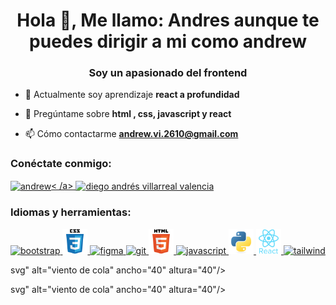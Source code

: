 <h1 align="center">Hola 👋, Me llamo: Andres aunque te puedes dirigir a mi como andrew</h1>
<h3 align="center">Soy un apasionado del frontend</h3>

- 🌱 Actualmente soy aprendizaje **react a profundidad**

- 💬 Pregúntame sobre **html , css, javascript y react**

- 📫 Cómo contactarme **andrew.vi.2610@gmail.com**

<h3 align="left" >Conéctate conmigo:</h3>
<p align="left">
<a href="https://dev.to/andrew" target="blank"><img align="center" src="https: //raw.githubusercontent.com/rahuldkjain/github-profile-readme-generator/master/src/images/icons/Social/devto.svg" alt="andrew" height="30" width="40" />< /a>
<a href="https://linkedin.com/in/diego andrés villarreal valencia" target="blank"><img align="center" src="https://raw.githubusercontent.com/rahuldkjain/github- profile-readme-generator/master/src/images/icons/Social/linked-in-alt.svg" alt="diego andrés villarreal valencia" height="30" width="40" /></a>
</ p>

<h3 align="left">Idiomas y herramientas:</h3>
<p align="left"> <a href="https://getbootstrap.com" target="_blank" rel="noreferrer"> <img src="https://raw.githubusercontent.com/devicons/devicon /master/icons/bootstrap/bootstrap-plain-wordmark.svg" alt="bootstrap" width="40" height="40"/> </a> <a href="https://www.w3schools.com /css/" target="_blank" rel="noreferrer"> <img src="https://raw.githubusercontent.com/devicons/devicon/master/icons/css3/css3-original-wordmark.svg" alt= "css3" width="40" height="40"/> </a> <a href="https://www.figma.com/" target="_blank" rel="noreferrer"> <img src="https://www.vectorlogo.zone/logos/figma/figma-icon.svg" alt="figma" width="40" height="40"/> </a> <a href=" https://git-scm.com/" target="_blank" rel="noreferrer"> <img src="https://www.vectorlogo.zone/logos/git-scm/git-scm-icon.svg " alt="git" ancho="40" altura="40"/> </a> <a href="https://www.w3.org/html/" target="_blank" rel="noreferrer" > <img src="https://raw.githubusercontent.com/devicons/devicon/master/icons/html5/html5-original-wordmark.svg" alt="html5" width="40" height="40"/ > </a> <a href="https://desarrollador.mozilla.org/en-US/docs/Web/JavaScript" target="_blank" rel="noreferrer"> <img src="https://raw.githubusercontent.com/devicons/devicon/master/icons/javascript/ javascript-original.svg" alt="javascript" width="40" height="40"/> </a> <a href="https://www.python.org" target="_blank" rel=" noreferrer"> <img src="https://raw.githubusercontent.com/devicons/devicon/master/icons/python/python-original.svg" alt="python" width="40" height="40"/ > </a> <a href="https://reactjs.org/" target="_blank" rel="noreferrer"> <img src="https://raw.githubusercontent.com/devicons/devicon/master/icons/react/react-original-wordmark.svg" alt="react" width="40" height="40"/> </a> <a href="https:// tailwindcss.com/" target="_blank" rel="noreferrer"> <img src="https://www.vectorlogo.zone/logos/tailwindcss/tailwindcss-icon.svg" alt="tailwind" width="40 " altura="40"/> </a> </p>svg" alt="viento de cola" ancho="40" altura="40"/> </a> </p>svg" alt="viento de cola" ancho="40" altura="40"/> </a> </p>
